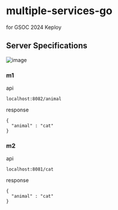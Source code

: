 # multiple-services-go
for GSOC 2024 Keploy



## Server Specifications

![image](https://github.com/seipan/multiple-services-go/assets/88176012/8fdf5c59-9894-4ffb-862e-5dfe810aa1c8)

### m1
api
```
localhost:8082/animal
```
response
```
{
  "animal" : "cat"
}
```
### m2
api
```
localhost:8081/cat
```
response
```
{
  "animal" : "cat"
}
```


